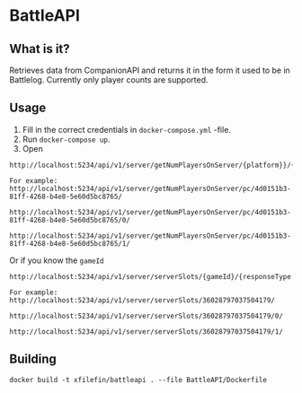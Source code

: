 # BattleAPI

## What is it?

Retrieves data from CompanionAPI and returns it in the form it used to be in Battlelog. Currently only player counts are supported.

## Usage

1. Fill in the correct credentials in `docker-compose.yml` -file.
2. Run `docker-compose up`.
3. Open 
```
http://localhost:5234/api/v1/server/getNumPlayersOnServer/{platform}}/{serverGuid}/{responseType:optional}/

For example:
http://localhost:5234/api/v1/server/getNumPlayersOnServer/pc/4d0151b3-81ff-4268-b4e8-5e60d5bc8765/

http://localhost:5234/api/v1/server/getNumPlayersOnServer/pc/4d0151b3-81ff-4268-b4e8-5e60d5bc8765/0/

http://localhost:5234/api/v1/server/getNumPlayersOnServer/pc/4d0151b3-81ff-4268-b4e8-5e60d5bc8765/1/
```

Or if you know the `gameId`

```
http://localhost:5234/api/v1/server/serverSlots/{gameId}/{responseType:optional}/

For example:
http://localhost:5234/api/v1/server/serverSlots/36028797037504179/

http://localhost:5234/api/v1/server/serverSlots/36028797037504179/0/

http://localhost:5234/api/v1/server/serverSlots/36028797037504179/1/
```

## Building

`docker build -t xfilefin/battleapi . --file BattleAPI/Dockerfile`